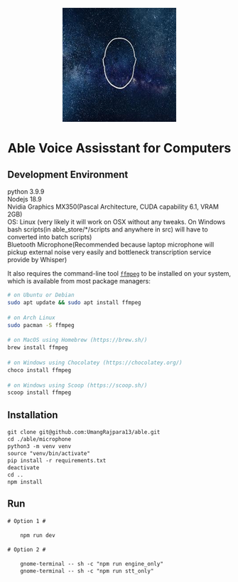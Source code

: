 <div align="center">

<p align="center">
  <a aria-label="Arrow logo" href="">
    <img src="./assets/128x128.jpeg">
  </a>
</p>  

# Able Voice Assisstant for Computers #

</div >

## Development Environment ##

  python 3.9.9  
  Nodejs 18.9  
  Nvidia Graphics MX350(Pascal Architecture, CUDA capability 6.1, VRAM 2GB)  
  OS: Linux (very likely it will work on OSX without any tweaks. On Windows bash scripts(in able_store/*/scripts and anywhere in src) will have to converted into batch scripts)  
  Bluetooth Microphone(Recommended because laptop microphone will pickup external noise very easily and bottleneck transcription service provide by Whisper)  

It also requires the command-line tool [`ffmpeg`](https://ffmpeg.org/) to be installed on your system, which is available from most package managers:

```bash
# on Ubuntu or Debian
sudo apt update && sudo apt install ffmpeg

# on Arch Linux
sudo pacman -S ffmpeg

# on MacOS using Homebrew (https://brew.sh/)
brew install ffmpeg

# on Windows using Chocolatey (https://chocolatey.org/)
choco install ffmpeg

# on Windows using Scoop (https://scoop.sh/)
scoop install ffmpeg
```


## Installation ##

    git clone git@github.com:UmangRajpara13/able.git
    cd ./able/microphone
    python3 -m venv venv
    source "venv/bin/activate"
    pip install -r requirements.txt
    deactivate
    cd ..
    npm install

## Run ##

    # Option 1 #

        npm run dev

    # Option 2 #

        gnome-terminal -- sh -c "npm run engine_only"
        gnome-terminal -- sh -c "npm run stt_only"



